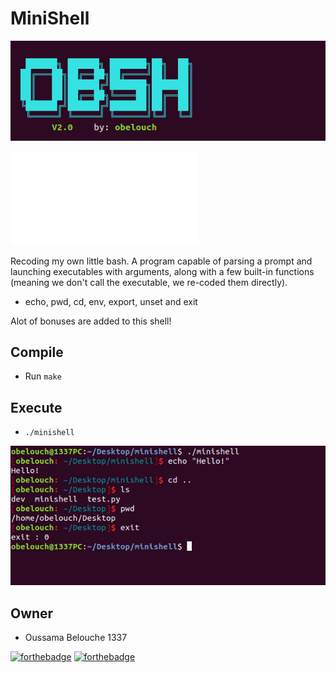 # MiniShell
![obsh](ressources/obsh.png)

![Subject](ressources/minishell.pdf)

Recoding my own little bash. A program capable of parsing a prompt and launching executables with arguments, along with a few built-in functions (meaning we don't call the executable, we re-coded them directly).
- echo, pwd, cd, env, export, unset and exit

Alot of bonuses are added to this shell!

## Compile
- Run `make`

## Execute
- `./minishell`

![minishell](ressources/minishell.png)

## Owner
- Oussama Belouche 1337

[![forthebadge](https://forthebadge.com/images/badges/made-with-c.svg)](https://forthebadge.com)
[![forthebadge](https://forthebadge.com/images/badges/open-source.svg)](https://forthebadge.com)
